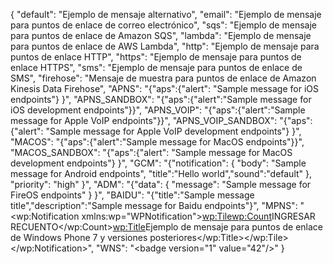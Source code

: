 {
  "default": "Ejemplo de mensaje alternativo",
  "email": "Ejemplo de mensaje para puntos de enlace de correo electrónico",
  "sqs": "Ejemplo de mensaje para puntos de enlace de Amazon SQS",
  "lambda": "Ejemplo de mensaje para puntos de enlace de AWS Lambda",
  "http": "Ejemplo de mensaje para puntos de enlace HTTP",
  "https": "Ejemplo de mensaje para puntos de enlace HTTPS",
  "sms": "Ejemplo de mensaje para puntos de enlace de SMS",
  "firehose": "Mensaje de muestra para puntos de enlace de Amazon Kinesis Data Firehose",
  "APNS": "{\"aps\":{\"alert\": \"Sample message for iOS endpoints\"} }",
  "APNS_SANDBOX": "{\"aps\":{\"alert\":\"Sample message for iOS development endpoints\"}}",
  "APNS_VOIP": "{\"aps\":{\"alert\":\"Sample message for Apple VoIP endpoints\"}}",
  "APNS_VOIP_SANDBOX": "{\"aps\":{\"alert\": \"Sample message for Apple VoIP development endpoints\"} }",
  "MACOS": "{\"aps\":{\"alert\":\"Sample message for MacOS endpoints\"}}",
  "MACOS_SANDBOX": "{\"aps\":{\"alert\": \"Sample message for MacOS development endpoints\"} }",
  "GCM": "{\"notification\": { \"body\": \"Sample message for Android endpoints\", \"title\":\"Hello world\",\"sound\":\"default\" }, \"priority\": \"high\" }",
  "ADM": "{\"data\": { \"message\": \"Sample message for FireOS endpoints\" } }",
  "BAIDU": "{\"title\":\"Sample message title\",\"description\":\"Sample message for Baidu endpoints\"}",
  "MPNS": "<?xml version=\"1.0\" encoding=\"utf-8\"?><wp:Notification xmlns:wp=\"WPNotification\"><wp:Tile><wp:Count>INGRESAR RECUENTO</wp:Count><wp:Title>Ejemplo de mensaje para puntos de enlace de Windows Phone 7 y versiones posteriores</wp:Title></wp:Tile></wp:Notification>",
  "WNS": "<badge version=\"1\" value=\"42\"/>"
}
